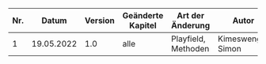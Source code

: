 | Nr. | Datum      | Version | Geänderte Kapitel | Art der Änderung    | Autor             | Status |
|-----|------------|---------|-------------------|---------------------|-------------------|--------|
| 1   | 19.05.2022 | 1.0     | alle              | Playfield, Methoden | Kimeswenger Simon | fg      |


